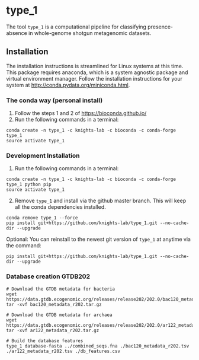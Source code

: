 # type_1

The tool `type_1` is a computational pipeline for classifying presence-absence in whole-genome shotgun metagenomic datasets.

## Installation
The installation instructions is streamlined for Linux systems at this time.
This package requires anaconda, which is a system agnostic package and virtual environment manager.
Follow the installation instructions for your system at <http://conda.pydata.org/miniconda.html>.


### The conda way (personal install)
1. Follow the steps 1 and 2 of <https://bioconda.github.io/>
2. Run the following commands in a terminal:
```
conda create -n type_1 -c knights-lab -c bioconda -c conda-forge type_1
source activate type_1
```
    
### Development Installation

1. Run the following commands in a terminal:
```
conda create -n type_1 -c knights-lab -c bioconda -c conda-forge type_1 python pip
source activate type_1
```

2. Remove `type_1` and install via the github master branch. This will keep all the conda dependencies installed.
```
conda remove type_1 --force
pip install git+https://github.com/knights-lab/type_1.git --no-cache-dir --upgrade
```

Optional: You can reinstall to the newest git version of `type_1` at anytime via the command:
```
pip install git+https://github.com/knights-lab/type_1.git --no-cache-dir --upgrade
```


### Database creation GTDB202
```
# Download the GTDB metadata for bacteria
wget https://data.gtdb.ecogenomic.org/releases/release202/202.0/bac120_metadata_r202.tar.gz
tar -xvf bac120_metadata_r202.tar.gz

# Download the GTDB metadata for archaea
wget https://data.gtdb.ecogenomic.org/releases/release202/202.0/ar122_metadata_r202.tar.gz
tar -xvf ar122_metadata_r202.tar.gz

# Build the database features
type_1 database-fasta ../combined_seqs.fna ./bac120_metadata_r202.tsv ./ar122_metadata_r202.tsv ./db_features.csv
```
